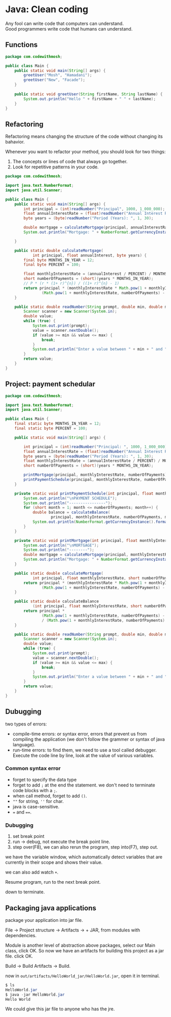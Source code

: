 # Java: Clean coding

Any fool can write code that computers can understand.<br>
Good programmers write code that humans can understand.

## Functions

```java
package com.codewithmosh;

public class Main {
    public static void main(String[] args) {
        greetUser("Mosh", "Hamadani");
        greetUser("New", "Facade");
    }
    
    public static void greetUser(String firstName, String lastName) {
        System.out.println("Hello " + firstName + " " + lastName);
    }
}
```

## Refactoring

Refactoring means changing the structure of the code without changing its bahavior.

Whenever you want to refactor your method, you should look for two things:

1. The concepts or lines of code that always go together.
2. Look for repetitive patterns in your code.

```java
package com.codewithmosh;

import java.text.NumberFormat;
import java.util.Scanner;

public class Main {
    public static void main(String[] args) {
        int principal = (int)readNumber("Principal", 1000, 1_000_000);
        float annualInterestRate = (float)readNumber("Annual Interest Rate: ", 1, 30);
        byte years = (byte)readNumber("Period (Years): ", 1, 30);

        double mortgage = calculateMortgage(principal, annualInterestRate, years);
        System.out.println("Mortgage: " + NumberFormat.getCurrencyInstance().format(mortgage).trim());

    }

    public static double calculateMortgage(
            int principal, float annualInterest, byte years) {
        final byte MONTHS_IN_YEAR = 12;
        final byte PERCENT = 100;

        float monthlyInterestRate = (annualInterest / PERCENT) / MONTHS_IN_YEAR;
        short numberOfPayments = (short)(years * MONTHS_IN_YEAR);
        // P * (r * (1+ r)^{n}) / ((1+ r)^{n} - 1)
        return principal * (monthlyInterestRate * Math.pow(1 + monthlyInterestRate, numberOfPayments) /
                (Math.pow(1 + monthlyInterestRate, numberOfPayments) - 1));
    }

    public static double readNumber(String prompt, double min, double max) {
        Scanner scanner = new Scanner(System.in);
        double value;
        while (true) {
            System.out.print(prompt);
            value = scanner.nextDouble();
            if (value >= min && value <= max) {
                break;
            }
            System.out.println("Enter a value between " + min + " and " + max);
        }
        return value;
    }
}
```

## Project: payment schedular

```java
package com.codewithmosh;

import java.text.NumberFormat;
import java.util.Scanner;

public class Main {
    final static byte MONTHS_IN_YEAR = 12;
    final static byte PERCENT = 100;

    public static void main(String[] args) {

        int principal = (int)readNumber("Principal: ", 1000, 1_000_000);
        float annualInterestRate = (float)readNumber("Annual Interest Rate: ", 1, 30);
        byte years = (byte)readNumber("Period (Years): ", 1, 30);
        float monthlyInterestRate = (annualInterestRate / PERCENT) / MONTHS_IN_YEAR;
        short numberOfPayments = (short)(years * MONTHS_IN_YEAR);

        printMortgage(principal, monthlyInterestRate, numberOfPayments);
        printPaymentSchedule(principal, monthlyInterestRate, numberOfPayments);
    }

    private static void printPaymentSchedule(int principal, float monthlyInterestRate, short numberOfPayments) {
        System.out.println("\nPAYMENT SCHEDULE");
        System.out.println("----------------");
        for (short month = 1; month <= numberOfPayments; month++) {
            double balance = calculateBalance(
                    principal, monthlyInterestRate, numberOfPayments, month);
            System.out.println(NumberFormat.getCurrencyInstance().format(balance).trim());
        }
    }

    private static void printMortgage(int principal, float monthlyInterestRate, short numberOfPayments) {
        System.out.println("\nMORTGAGE");
        System.out.println("--------");
        double mortgage = calculateMortgage(principal, monthlyInterestRate, numberOfPayments);
        System.out.println("Mortgage: " + NumberFormat.getCurrencyInstance().format(mortgage).trim());
    }

    public static double calculateMortgage(
            int principal, float monthlyInterestRate, short numberOfPayments) {
        return principal * (monthlyInterestRate * Math.pow(1 + monthlyInterestRate, numberOfPayments) /
                (Math.pow(1 + monthlyInterestRate, numberOfPayments) - 1));
    }

    public static double calculateBalance
            (int principal, float monthlyInterestRate, short numberOfPayments, short paymentsMade) {
        return principal *
                (Math.pow(1 + monthlyInterestRate, numberOfPayments) - Math.pow(1 + monthlyInterestRate, paymentsMade))
                / (Math.pow(1 + monthlyInterestRate, numberOfPayments) - 1);
    }

    public static double readNumber(String prompt, double min, double max) {
        Scanner scanner = new Scanner(System.in);
        double value;
        while (true) {
            System.out.print(prompt);
            value = scanner.nextDouble();
            if (value >= min && value <= max) {
                break;
            }
            System.out.println("Enter a value between " + min + " and " + max);
        }
        return value;
    }
}
```

## Dubugging

two types of errors:

* compile-time errors: or syntax error, errors that prevent us from compiling the application (we don't follow the grammer or syntax of java language).
* run-time errors: to find them, we need to use a tool called debugger. Execute the code line by line, look at the value of various variables.

### Common syntax error

* forget to specify the data type
* forget to add `;` at the end the statement. we don't need to terminate code blocks with a `;`.
* when call method, forget to add `()`.
* `""` for string, `''` for char.
* java is case-sensitive.
* `=` and `==`.

### Dubugging

1. set break point
2. run -> debug, not execute the break point line.
3. step over(F8), we can also rerun the program, step into(F7), step out.

we have the variable window, which automatically detect variables that are currently in their scope and shows their value.

we can also add watch `+`.

Resume program, run to the next break point.

down to terminate.

## Packaging java applications

package your application into jar file.

File -> Project structure -> Artifacts -> + JAR, from modules with dependencies.

Module is another level of abstraction above packages, select our Main class, click OK. So now we have an artifacts for building this project as a jar file. click OK.

Build -> Build Artifacts -> Build.

now in `out/artifacts/HelloWorld_jar/HelloWorld.jar`, open it in terminal.

```java
$ ls
HelloWorld.jar
$ java -jar HelloWorld.jar
Hello World
```

We could give this jar file to anyone who has the jre.

